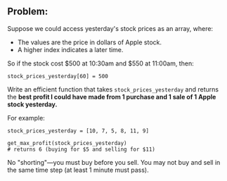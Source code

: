 ## Problem:

Suppose we could access yesterday's stock prices as an array, where:

* The values are the price in dollars of Apple stock.
* A higher index indicates a later time.

So if the stock cost $500 at 10:30am and $550 at 11:00am, then:

`stock_prices_yesterday[60] = 500`

Write an efficient function that takes `stock_prices_yesterday` and returns the **best profit I could have made from 1 purchase and 1 sale of 1 Apple stock yesterday.**

For example:

```code
stock_prices_yesterday = [10, 7, 5, 8, 11, 9]

get_max_profit(stock_prices_yesterday)
# returns 6 (buying for $5 and selling for $11)
```

No "shorting"—you must buy before you sell. You may not buy and sell in the same time step (at least 1 minute must pass).
